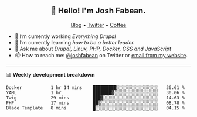 <h2 align="center">👋 Hello! I'm Josh Fabean.</h2>
<p align="center">
  <a href="https://joshfabean.com">Blog</a> •
  <a href="https://twitter.com/fabean">Twitter</a> •
  <a href="https://www.buymeacoffee.com/LSxne6Yr4">Coffee</a>
</p>

- 🔭 I’m currently working *Everything Drupal*
- 🌱 I’m currently learning *how to be a better leader.*
- 💬 Ask me about *Drupal, Linux, PHP, Docker, CSS and JavaScript*
- 📫 How to reach me: [@joshfabean](https://twitter.com/joshfabean) on Twitter or [email from my website](https://joshfabean.com).

-------

📊 **Weekly development breakdown**
<!--START_SECTION:waka-->
```text
Docker           1 hr 14 mins    █████████░░░░░░░░░░░░░░░░   36.61 % 
YAML             1 hr            ███████▓░░░░░░░░░░░░░░░░░   30.06 % 
Twig             29 mins         ███▓░░░░░░░░░░░░░░░░░░░░░   14.63 % 
PHP              17 mins         ██▒░░░░░░░░░░░░░░░░░░░░░░   08.78 % 
Blade Template   8 mins          █░░░░░░░░░░░░░░░░░░░░░░░░   04.15 % 
```
<!--END_SECTION:waka-->

<!--
**fabean/fabean** is a ✨ _special_ ✨ repository because its `README.md` (this file) appears on your GitHub profile.

Here are some ideas to get you started:

- 🔭 I’m currently working on ...
- 🌱 I’m currently learning ...
- 👯 I’m looking to collaborate on ...
- 🤔 I’m looking for help with ...
- 💬 Ask me about ...
- 📫 How to reach me: ...
- 😄 Pronouns: ...
- ⚡ Fun fact: ...
-->
